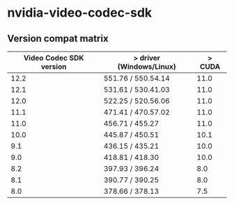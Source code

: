 # nvidia-video-codec-sdk

## Version compat matrix

| Video Codec SDK version | > driver (Windows/Linux) | > CUDA               |
|-------------------------|--------------------------|----------------------|
| 12.2                    | 551.76 / 550.54.14       | 11.0                 |
| 12.1                    | 531.61 / 530.41.03       | 11.0                 |
| 12.0                    | 522.25 / 520.56.06       | 11.0                 |
| 11.1                    | 471.41 / 470.57.02       | 11.0                 |
| 11.0                    | 456.71 / 455.27          | 11.0                 |
| 10.0                    | 445.87 / 450.51          | 10.1                 |
| 9.1                     | 436.15 / 435.21          | 10.0                 |
| 9.0                     | 418.81 / 418.30          | 10.0                 |
| 8.2                     | 397.93 / 396.24          | 8.0                  |
| 8.1                     | 390.77 / 390.25          | 8.0                  |
| 8.0                     | 378.66 / 378.13          | 7.5                  |
